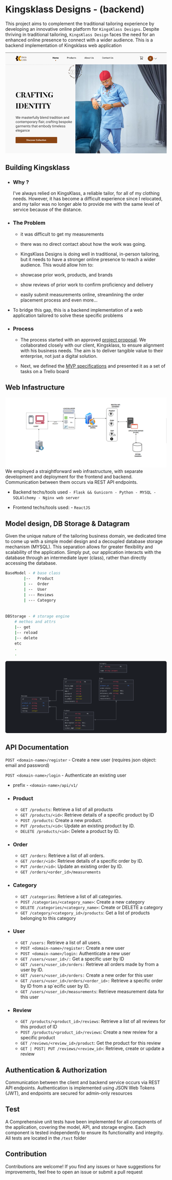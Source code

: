# Kingsklass Designs - (backend)

This project aims to complement the traditional tailoring experience by developing an innovative online platform for `KingsKlass Designs`. Despite thriving in traditional tailoring, `KingsKlass Design` faces the need for an enhanced online presence to connect with a wider audience. This is a backend implementation of Kingsklass web application

![](./kingsklass_1.png)

## Building Kingsklass

- ### Why ?
    I've always relied on KingsKlass, a reliable tailor, for all of my clothing needs. However, it has become a difficult experience since I relocated, and my tailor was no longer able to provide me with the same level of service because of the distance.

- ### The Problem
    - it was difficult to get my measurements
    - there was no direct contact about how the work was going.
    - KingsKlass Designs is doing well in traditional, in-person tailoring, but it needs to have a stronger online presence to reach a wider audience. This would allow him to:

    - showcase prior work, products, and brands
    - show reviews of prior work to confirm proficiency and delivery
    - easily submit measurements online, streamlining the order placement process
and even more...

- To bridge this gap, this is a backend implementation of a web application tailored to solve these specific problems


- ### Process
    - The process started with an approved [project proposal](https://docs.google.com/document/d/1-GHArXvp4vsgwjb_FGhZ3McNep2pXZbQjnkRGu_078U/edit?addon_store#heading=h.nvkg307j7abm). We collaborated closely with our client, Kingsklass, to ensure alignment with his business needs. The aim is to deliver tangible value to their enterprise, not just a digital solution.

    - Next, we defined the [MVP specifications](https://docs.google.com/document/d/1YHhEOlDOi-20tpNmZ_R_JI1Yd61saBanqWRtnh4Ryno/edit?addon_store#heading=h.c1xhe1boyaf7) and presented it as a set of tasks on a Trello board


## Web Infastructure
![](./web_infastructure.png)
We employed a straightforward web infrastructure, with separate development and deployment for the frontend and backend. Communication between them occurs via REST API endpoints.

- Backend techs/tools used
        `- Flask && Gunicorn
        - Python
        - MYSQL
        - SQLAlchemy
        - Nginx web server`

- Frontend techs/tools used:
        - `ReactJS`


## Model design, DB Storage &  Datagram
Given the unique nature of the tailoring business domain, we dedicated time to come up with a simple model design and a decoupled database storage mechanism (MYSQL).  This separation allows for greater flexibility and scalability of the application. Simply put,  our application interacts with the database through an intermediate layer (class), rather than directly accessing the database.

```bash
BaseModel - # base class
        |--   Product
        | --  Order
        | --  User
        | --- Reviews
        | --- Category


DBStorage - # storage engine
    # methos and attrs
    |-- get
    |-- reload
    |-- delete
    etc
    .
    .
```

<img style="border-radius: 5px" src="./datagram.png"></img>


## API Documentation


`POST <domain-name>/register` - Create a new user (requires json object: email and password)

`POST <domain-name>/login` - Authenticate an existing user


- prefix - `<domain-name>/api/v1/`

- ### Product
    - `GET /products`: Retrieve a list of all products
    - `GET /products/<id>`: Retrieve details of a specific product by ID
    - `POST /products`: Create a new product.
    - `PUT /products/<id>`: Update an existing product by ID. 
    - `DELETE /products/<id>`: Delete a product by ID.

- ### Order
    - `GET /orders`: Retrieve a list of all orders.
    - `GET /order/<id>`: Retrieve details of a specific order by ID.
    - `PUT /order/<id>`: Update an existing order by ID.
    - `GET /orders/<order_id>/measurements`

- ### Category
    - `GET /categories`: Retrieve a list of all categories.
    - `POST /categories/<category_name>`: Create a new category
    - `DELETE /categories/<category_name>`: Create or DELETE a category
    - `GET /category/<category_id>/products`: Get a list of products belonging to this category

- ### User
    - `GET /users:` Retrieve a list of all users.
    - `POST <domain-name>/register:` Create a new user
    - `POST <domain-name>/login:` Authenticate a new user
    - `GET /users/<user_id>/:` Get a specific user by ID
    - `GET /users/<user_id>/orders:` Retrieve all orders made by from a user by ID.
    - `GET /users/<user_id>/orders:` Create a new order for this user
    - `GET /users/<user_id>/orders/<order_id>:` Retrieve a specific order by ID from a sp`ecific user by ID.
    - `GET /users/<user_id>/measurements`: Retrieve measurement data for this user

- ### Review
    - `GET /products/<product_id>/reviews`: Retrieve a list of all reviews for this product of ID
    - `POST /products/<product_id>/reviews`: Create a new review for a specific product
    - `GET /reviews/<review_id>/product`: Get the product for this review
    - `GET | POST| PUT /reviews/<review_id>`: Retrieve, create or update a review



## Authentication & Authorization
Communication between the client and backend service occurs via REST API endpoints. Authentication is implemented using JSON Web Tokens (JWT), and endpoints are secured for admin-only resources


## Test
A Comprehensive unit tests have been implemented for all components of the application, covering the model, API, and storage engine. Each component is tested independently to ensure its functionality and integrity. All tests are located in the `/test` folder


## Contribution

Contributions are welcome! If you find any issues or have suggestions for improvements, feel free to open an issue or submit a pull request
